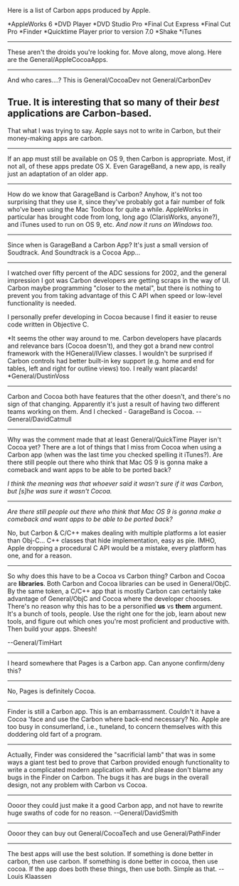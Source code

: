 Here is a list of Carbon apps produced by Apple.


*A<nowiki/>ppleWorks 6
*DVD Player
*DVD Studio Pro
*Final Cut Express
*Final Cut Pro
*Finder
*Quicktime Player prior to version 7.0
*Shake
*iTunes


----

These aren't the droids you're looking for. Move along, move along. Here are the General/AppleCocoaApps.

----

And who cares....? This is General/CocoaDev not General/CarbonDev

True.  It is interesting that so many of their *best* applications are Carbon-based.
----
That what I was trying to say. Apple says not to write in Carbon, but their money-making apps are carbon.

----
If an app must still be available on OS 9, then Carbon is appropriate. Most, if not all, of these apps predate OS X. Even G<nowiki/>arageBand, a new app, is really just an adaptation of an older app. 

---

How do we know that G<nowiki/>arageBand is Carbon? Anyhow, it's not too surprising that they use it, since they've probably got a fair number of folk who've been using the Mac Toolbox for quite a while. A<nowiki/>ppleWorks in particular has brought code from long, long ago (C<nowiki/>larisWorks, anyone?), and iTunes used to run on OS 9, etc. *And now it runs on Windows too.*

---

Since when is G<nowiki/>arageBand a Carbon App? It's just a small version of Soudtrack. And Soundtrack is a Cocoa App...

----

I watched over fifty percent of the ADC sessions for 2002, and the general impression I got was Carbon developers are getting scraps in the way of UI. Carbon maybe programming "closer to the metal", but there is nothing to prevent you from taking advantage of this C API when speed or low-level functionality is needed. 

I personally prefer developing in Cocoa because I find it easier to reuse code written in Objective C. 

*It seems the other way around to me. Carbon developers have placards and relevance bars (Cocoa doesn't), and they got a brand new control framework with the H<nowiki/>General/IView classes. I wouldn't be surprised if Carbon controls had better built-in key support (e.g. home and end for tables, left and right for outline views) too. I really want placards! *General/DustinVoss

----

Carbon and Cocoa both have features that the other doesn't, and there's no sign of that changing. Apparently it's just a result of having two different teams working on them. And I checked - G<nowiki/>arageBand is Cocoa.  --General/DavidCatmull

----

Why was the comment made that at least General/QuickTime Player isn't Cocoa yet? There are a lot of things that I miss from Cocoa when using a Carbon app (when was the last time you checked spelling it iTunes?). Are there still people out there who think that Mac OS 9 is gonna make a comeback and want apps to be able to be ported back?

*I think the meaning was that whoever said it wasn't sure if it was Carbon, but [s]he was sure it wasn't Cocoa.*

----
*Are there still people out there who think that Mac OS 9 is gonna make a comeback and want apps to be able to be ported back?*

No, but Carbon & C/C++ makes dealing with multiple platforms a lot easier than Obj-C... C++ classes that hide implementation, easy as pie. IMHO, Apple dropping a procedural C API would be a mistake, every platform has one, and for a reason.

----
<rant>

So why does this have to be a Cocoa vs Carbon thing? Carbon and Cocoa are **libraries**. Both Carbon and Cocoa libraries can be used in General/ObjC. By the same token, a C/C++ app that is mostly Carbon can certainly take advantage of General/ObjC and Cocoa where the developer chooses. There's no reason why this has to be a personified **us** vs **them** argument. It's a bunch of tools, people. Use the right one for the job, learn about new tools, and figure out which ones you're most proficient and productive with. Then build your apps. Sheesh!

</rant>

--General/TimHart

----

I heard somewhere that Pages is a Carbon app. Can anyone confirm/deny this?

----
No, Pages is definitely Cocoa.

----

Finder is still a Carbon app. This is an embarrassment. Couldn't it have a Cocoa 'face and use the Carbon where back-end necessary?
No. Apple are too busy in consumerland, i.e., tuneland, to concern themselves with this doddering old fart of a program.

----
Actually, Finder was considered the "sacrificial lamb" that was in some ways a giant test bed to prove that Carbon provided enough functionality to write a complicated modern application with. And please don't blame any bugs in the Finder on Carbon. The bugs it has are bugs in the overall design, not any problem with Carbon vs Cocoa.

----

Oooor they could just make it a good Carbon app, and not have to rewrite huge swaths of code for no reason. --General/DavidSmith

----

Oooor they can buy out General/CocoaTech and use General/PathFinder

----

The best apps will use the best solution. If something is done better in carbon, then use carbon. If something is done better in cocoa, then use cocoa. If the app does both these things, then use both. Simple as that. -- Louis Klaassen